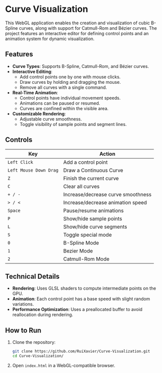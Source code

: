 # Curve Visualization

This WebGL application enables the creation and visualization of cubic B-Spline curves, along with support for Catmull-Rom and Bézier curves. The project features an interactive editor for defining control points and an animation system for dynamic visualization.

## Features

- **Curve Types**: Supports B-Spline, Catmull-Rom, and Bézier curves.
- **Interactive Editing**:
  - Add control points one by one with mouse clicks.
  - Draw curves by holding and dragging the mouse.
  - Remove all curves with a single command.
- **Real-Time Animation**:
  - Control points have individual movement speeds.
  - Animations can be paused or resumed.
  - Curves are confined within the visible area.
- **Customizable Rendering**:
  - Adjustable curve smoothness.
  - Toggle visibility of sample points and segment lines.

## Controls

| Key                    | Action                             |
| ---------------------- | ---------------------------------- |
| `Left Click`           | Add a control point                |
| `Left Mouse Down Drag` | Draw a Continuous Curve            |
| `Z`                    | Finish the current curve           |
| `C`                    | Clear all curves                   |
| `+ / -`                | Increase/decrease curve smoothness |
| `> / <`                | Increase/decrease animation speed  |
| `Space`                | Pause/resume animations            |
| `P`                    | Show/hide sample points            |
| `L`                    | Show/hide curve segments           |
| `S`                    | Toggle special mode                |
| `0`                    | B-Spline Mode                      |
| `1`                    | Bezier Mode                        |
| `2`                    | Catmull-Rom Mode                   |


## Technical Details

- **Rendering**: Uses GLSL shaders to compute intermediate points on the GPU.
- **Animation**: Each control point has a base speed with slight random variations.
- **Performance Optimization**: Uses a preallocated buffer to avoid reallocation during rendering.

## How to Run

1. Clone the repository:
   ```sh
   git clone https://github.com/RuiXavier/Curve-Visualization.git
   cd Curve-Visualization/
   ```
2. Open `index.html` in a WebGL-compatible browser.
